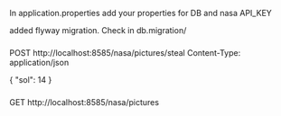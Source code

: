 In application.properties add your properties for DB and nasa API_KEY

added flyway migration. Check in db.migration/ 

###
POST http://localhost:8585/nasa/pictures/steal
Content-Type: application/json

{
  "sol":  14
}


###
GET http://localhost:8585/nasa/pictures
